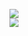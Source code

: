 [![](https://img.shields.io/badge/Made%20With-Github%20Spray-lightgrey.svg?style=for-the-badge&logo=github)](https://github.com/Annihil/github-spray#1925)  
[![](https://i.imgur.com/2DrTn0Z.gif)](https://github.com/Annihil/github-spray)